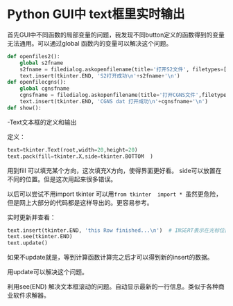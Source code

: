 # Python GUI中 text框里实时输出

首先GUI中不同函数的局部变量的问题，我发现不同button定义的函数得到的变量无法通用。可以通过global 函数内的变量可以解决这个问题。

```python
def openfiles2():
    global s2fname
    s2fname = filedialog.askopenfilename(title='打开S2文件', filetypes=[('S2out', '*.out'), ('All Files', '*')])
    text.insert(tkinter.END, 'S2打开成功\n'+s2fname+'\n')
def openfilecgns():
    global cgnsfname
    cgnsfname = filedialog.askopenfilename(title='打开CGNS文件',filetypes=[('CGNSdat', '*.dat'), ('All Files', '*')] )
    text.insert(tkinter.END, 'CGNS dat 打开成功\n'+cgnsfname+'\n')
def show():
```

-Text文本框的定义和输出

定义：

```python
text=tkinter.Text(root,width=20,height=20)
text.pack(fill=tkinter.X,side=tkinter.BOTTOM  )
```

用到fill 可以填充某个方向，这次填充X方向，使得界面更好看。 side可以放置在不同的位置。但是这次用起来很多错误。

以后可以尝试不用import tkinter 可以用`from tkinter  import * `虽然更危险，但是网上大部分的代码都是这样导出的。更容易参考。

实时更新并查看：

```python
text.insert(tkinter.END, 'this Row finished...\n')  # INSERT表示在光标位置插入
text.see(tkinter.END)
text.update()
```

如果不update就是，等到计算函数计算完之后才可以得到新的insert的数据。

用update可以解决这个问题。

利用see(END)  解决文本框滚动的问题。自动显示最新的一行信息。类似于各种商业软件求解器。